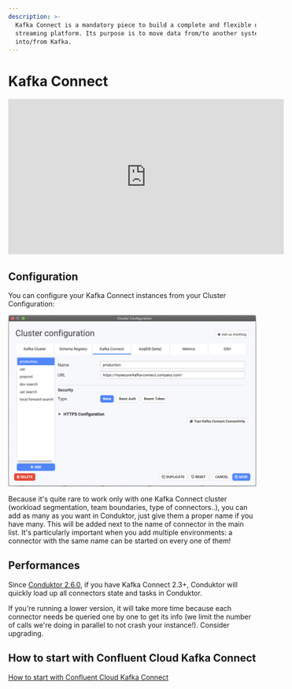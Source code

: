 ```yaml
---
description: >-
  Kafka Connect is a mandatory piece to build a complete and flexible data
  streaming platform. Its purpose is to move data from/to another system
  into/from Kafka.
---
```


# Kafka Connect

<iframe width="560" height="315" src="https://www.youtube.com/embed/4GSmIE9ji9c" title="YouTube video player" frameborder="0" allow="accelerometer; autoplay; clipboard-write; encrypted-media; gyroscope; picture-in-picture" allowfullscreen></iframe>

## Configuration

You can configure your Kafka Connect instances from your Cluster Configuration:

![](../assets/screenshot-2020-09-19-at-16.13.27.png)

Because it's quite rare to work only with one Kafka Connect cluster \(workload segmentation, team boundaries, type of connectors..\), you can add as many as you want in Conduktor, just give them a proper name if you have many. This will be added next to the name of connector in the main list. It's particularly important when you add multiple environments: a connector with the same name can be started on every one of them!

## Performances

Since [Conduktor 2.6.0](https://www.conduktor.io/changelog/#2.6.0), if you have Kafka Connect 2.3+, Conduktor will quickly load up all connectors state and tasks in Conduktor.

If you're running a lower version, it will take more time because each connector needs be queried one by one to get its info \(we limit the number of calls we're doing in parallel to not crash your instance!\). Consider upgrading.

## How to start with Confluent Cloud Kafka Connect

[How to start with Confluent Cloud Kafka Connect](./how-to-start-with-confluent-cloud-kafka-connect)
